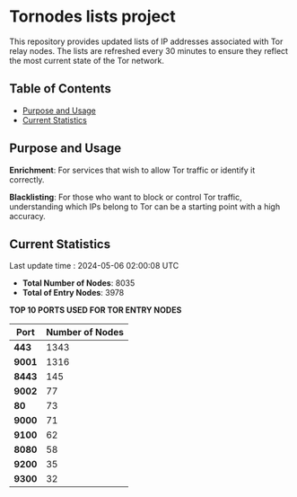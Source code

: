 # Tornodes lists project

This repository provides updated lists of IP addresses associated with Tor relay nodes. The lists are refreshed every 30 minutes to ensure they reflect the most current state of the Tor network.

## Table of Contents

- [Purpose and Usage](#purpose-and-usage)
- [Current Statistics](#current-statistics)


## Purpose and Usage

**Enrichment**: For services that wish to allow Tor traffic or identify it correctly.

**Blacklisting**: For those who want to block or control Tor traffic, understanding which IPs belong to Tor can be a starting point with a high accuracy.

## Current Statistics

Last update time : 2024-05-06 02:00:08 UTC

- **Total Number of Nodes**: 8035
- **Total of Entry Nodes**: 3978

**TOP 10 PORTS USED FOR TOR ENTRY NODES**

| **Port** | **Number of Nodes** |
|------|-----------------|
| **443**   | 1343  |
| **9001**   | 1316  |
| **8443**   | 145  |
| **9002**   | 77  |
| **80**   | 73  |
| **9000**   | 71  |
| **9100**   | 62  |
| **8080**   | 58  |
| **9200**   | 35  |
| **9300**   | 32  |

